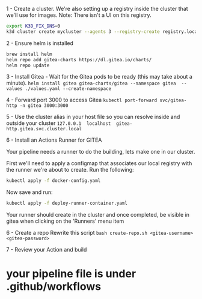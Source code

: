 1 - Create a cluster. We're also setting up a registry inside the cluster that we'll use for images. Note: There isn't a UI on this registry.
```bash
export K3D_FIX_DNS=0
k3d cluster create mycluster --agents 3 --registry-create registry.localhost:5000 -p "80:80@loadbalancer"
```

2 - Ensure helm is installed
```bash
brew install helm
helm repo add gitea-charts https://dl.gitea.io/charts/
helm repo update
```

3 - Install Gitea - Wait for the Gitea pods to be ready (this may take about a minute).
`helm install gitea gitea-charts/gitea --namespace gitea  --values ./values.yaml --create-namespace`

4 - Forward port 3000 to access Gitea
`kubectl port-forward svc/gitea-http -n gitea 3000:3000`

5 - Use the cluster alias in your host file so you can 
resolve inside and outside your cluster
`127.0.0.1	localhost  gitea-http.gitea.svc.cluster.local`

6 - Install an Actions Runner for GITEA

Your pipeline needs a runner to do the building, lets make one in our cluster.

First we'll need to apply a configmap that associates our local registry with the runner we're about to create. Run the following:

``` bash
kubectl apply -f docker-config.yaml
```
Now save and run:

``` bash
kubectl apply -f deploy-runner-container.yaml
```

Your runner should create in the cluster and once completed, be visible in gitea when clicking on the 'Runners' menu item

6 - Create a repo
Rewrite this script
`bash create-repo.sh <gitea-username> <gitea-password>`


7 - Review your Action and build
# your pipeline file is under .github/workflows